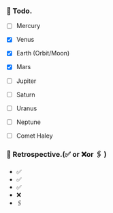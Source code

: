 ### 📌 Todo.

- [ ] Mercury
- [x] Venus
- [x] Earth (Orbit/Moon)
- [x] Mars
- [ ] Jupiter
- [ ] Saturn
- [ ] Uranus
- [ ] Neptune
- [ ] Comet Haley


### 🧐 Retrospective.(✅ or ❌or 🖇 ) 

- ✅ 
- ✅ 
- ✅
- ❌
- 🖇 

